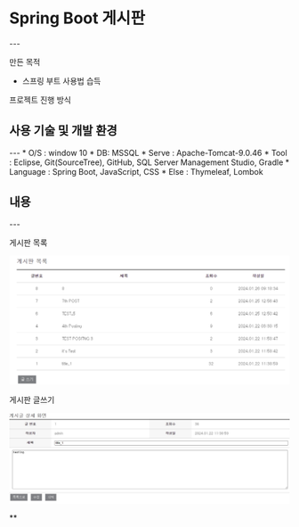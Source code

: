 <h1>Spring Boot 게시판</h1>
---

만든 목적

 * 스프링 부트 사용법 습득

프로젝트 진행 방식

<h2>사용 기술 및 개발 환경</h2>
---
 * O/S : window 10
 * DB: MSSQL
 * Serve : Apache-Tomcat-9.0.46
 * Tool : Eclipse, Git(SourceTree), GitHub, SQL Server Management Studio, Gradle
 * Language : Spring Boot, JavaScript, CSS
 * Else : Thymeleaf, Lombok
<h2>내용</h2>
---

게시판 목록

![Image](https://github.com/JJM-Study/jjm/blob/ff875b621463434ae4898ea81a31f7e851a677f8/Repositoiry%20Resources/Spring%20Boot/Spring%20List.png)

게시판 글쓰기

![Image](https://github.com/JJM-Study/jjm/blob/ff875b621463434ae4898ea81a31f7e851a677f8/Repositoiry%20Resources/Spring%20Boot/Spring%20Detail.jpg)


**
